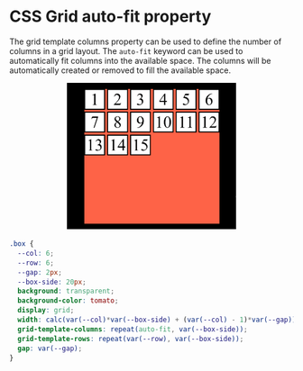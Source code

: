 # CSS Grid auto-fit property

The grid template columns property can be used to define the number of columns in a grid layout. The `auto-fit` keyword can be used to automatically fit columns into the available space. The columns will be automatically created or removed to fill the available space.

<div style="text-align:center">
  <img src="Animation.gif" alt="Alt Text" width="300">
</div>

```css
.box {
  --col: 6;
  --row: 6;
  --gap: 2px;
  --box-side: 20px;
  background: transparent;
  background-color: tomato;
  display: grid;
  width: calc(var(--col)*var(--box-side) + (var(--col) - 1)*var(--gap));
  grid-template-columns: repeat(auto-fit, var(--box-side));
  grid-template-rows: repeat(var(--row), var(--box-side));
  gap: var(--gap);
}
```

